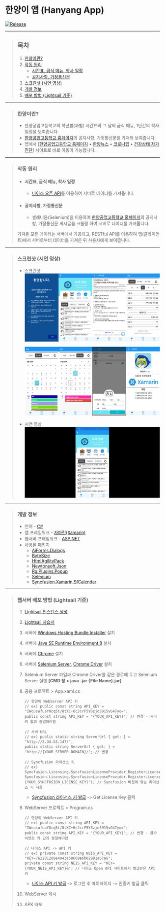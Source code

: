 # **한양이 앱 (Hanyang App)**

[![Release](https://img.shields.io/badge/Release-v1.0.0-2F9D27?style=for-the-badge&logo=GitLab&logoColor=white)](https://gitlab.com/BanB3515/Hanyang-App/-/releases)

---

> ## **목차**
>
> 1. [한양이란?](#한양이란)
> 2. [작동 원리](#작동-원리)
>     - [시간표, 급식 메뉴, 학사 일정](#시간표-급식-메뉴-학사-일정)
>     - [공지사항, 가정통신문](#공지사항-가정통신문)
> 3. [스크린샷 (시연 영상)](#스크린샷-시연-영상)
> 4. [개발 정보](#개발-정보)
> 5. [배포 방법 (Lightsail 기준)](#배포-방법-Lightsail-기준)

---

> ### **한양이란?**
>
> -   한양공업고등학교의 학년별(과별) 시간표와 그 달의 급식 메뉴, 1년간의 학사 일정을 보여줍니다.
> -   [한양공업고등학교 홈페이지](http://hanyang.sen.hs.kr/index.do)의 공지사항, 가정통신문을 가져와 보여줍니다.
> -   앱에서 [[한양공업고등학교 홈페이지](http://hanyang.sen.hs.kr/index.do) • [한양뉴스](http://www.hanyangnews.com/) • [코로나맵](https://coronamap.site/) • [건강상태 자가진단](https://hcs.eduro.go.kr/#/loginWithUserInfo)] 사이트로 바로 이동이 가능합니다.

---

> ### **작동 원리**
>
> -   #### **시간표, 급식 메뉴, 학사 일정**
>
>     -   [나이스 오픈 API](https://open.neis.go.kr/portal/guide/apiIntroPage.do)를 이용하여 서버로 데이터를 가져옵니다.
>
> -   #### **공지사항, 가정통신문**
>     -   셀레니움(Selenium)을 이용하여 [한양공업고등학교 홈페이지](http://hanyang.sen.hs.kr/index.do)의 공지사항, 가정통신문 게시글을 크롤링 하여 서버로 데이터를 가져옵니다.
>
> 가져온 모든 데이터는 서버에서 가공되고, RESTful API를 이용하여 앱(클라이언트)에서 서버로부터 데이터를 가져온 뒤 사용자에게 보여줍니다.

---

> ### **스크린샷 (시연 영상)**
>
> -   스크린샷  
>     ![한양이 스크린샷1](https://github.com/banb3515/Hanyang/blob/master/Screenshots/Screenshot1.png?raw=true)
>
>     ![한양이 스크린샷2](https://github.com/banb3515/Hanyang/blob/master/Screenshots/Screenshot2.png?raw=true)
>
> -   시연 영상  
>     [![한양이 시연 영상](https://github.com/banb3515/Hanyang/blob/master/Screenshots/Thumbnail.png?raw=true)](https://youtu.be/2rMCJMG5Ohc?t=0s)

---

> ### **개발 정보**
>
> -   언어 - [C#](https://docs.microsoft.com/ko-kr/dotnet/csharp/)
> -   앱 프레임워크 - [자마린(Xamarin)](https://docs.microsoft.com/ko-kr/xamarin/get-started/what-is-xamarin)
> -   웹서버 프레임워크 - [ASP.NET](https://dotnet.microsoft.com/apps/aspnet)
> -   사용된 패키지
>     -   [AiForms.Dialogs](https://github.com/muak/AiForms.Dialogs)
>     -   [ByteSize](https://github.com/omar/ByteSize)
>     -   [HtmlAgilityPack](https://html-agility-pack.net/)
>     -   [Newtonsoft.Json](https://www.newtonsoft.com/json)
>     -   [Rg.Plugins.Popup](https://github.com/rotorgames/Rg.Plugins.Popup)
>     -   [Selenium](https://www.selenium.dev/)
>     -   [Syncfusion.Xamarin.SfCalendar](https://www.syncfusion.com/)

---

> ### **웹서버 배포 방법 (Lightsail 기준)**
>
> 1. [Lightsail 인스턴스 생성](https://lightsail.aws.amazon.com/ls/webapp/home/instances)
> 2. [Lightsail 자습서](https://aws.amazon.com/ko/getting-started/hands-on/host-net-web-app/)
> 3. 서버에 [Windows Hosting Bundle Installer](https://dotnet.microsoft.com/download/dotnet-core/thank-you/runtime-aspnetcore-3.1.8-windows-hosting-bundle-installer) 설치
> 4. 서버에 [Java SE Runtime Environment 8](https://www.java.com/ko/download/) 설치
> 5. 서버에 [Chrome](https://www.google.com/chrome/) 설치
> 6. 서버에 [Selenium Server](https://www.selenium.dev/downloads/), [Chrome Driver](https://sites.google.com/a/chromium.org/chromedriver/downloads) 설치
> 7. Selenium Server 파일과 Chrome Driver를 같은 경로에 두고 Selenium Server 실행 **[CMD 창 > java -jar {File Name}.jar]**
> 8. 공용 프로젝트 > App.xaml.cs
>
>     ```
>     // 한양이 WebServer API 키
>     // ex) public const string API_KEY = "IWcusufuaYOcq5t/8tXC+6cJcrF5Y8zjoS915vG47yo=";
>     public const string API_KEY = "{YOUR_API_KEY}"; // 변경 - 서버 키 값과 동일해야함
>
>     // 서버 URL
>     // ex) public static string ServerUrl { get; } = "http://3.34.53.147/";
>     public static string ServerUrl { get; } = "http://{YOUR_SERVER_DOMAIN}/"; // 변경
>
>     // Syncfusion 라이선스 키
>     // ex) Syncfusion.Licensing.SyncfusionLicenseProvider.RegisterLicense("MzIxNDcyQDMxMzgyZTMyMmUzMFBtUlVqRXZOamx0bUYrY0llanFSR09ZbnBHSmpONVcvcDJDM0Y3NGI2am82");
>     Syncfusion.Licensing.SyncfusionLicenseProvider.RegisterLicense("{YOUR_SYNCFUSION_LICENSE_KEY}"); // Syncfusion 버전에 맞는 라이선스 키 사용
>     ```
>
>     - [Syncfusion 라이선스 키 발급](https://www.syncfusion.com/account/downloads) -> Get License Key 클릭
>
> 9. WebServer 프로젝트 > Program.cs
>
>     ```
>     // 한양이 WebServer API 키
>     // ex) public const string API_KEY = "IWcusufuaYOcq5t/8tXC+6cJcrF5Y8zjoS915vG47yo=";
>     public const string API_KEY = "{YOUR_API_KEY}"; // 변경 - 클라이언트 키 값과 동일해야함
>
>     // 나이스 API -> API 키
>     // ex) private const string NEIS_API_KEY = "KEY=762281280e4943e58669a6b02991a67a&";
>     private const string NEIS_API_KEY = "KEY={YOUR_NEIS_API_KEY}&"; // 나이스 Open API 사이트에서 발급받은 API 키
>     ```
>
>     - [나이스 API 키 발급](https://open.neis.go.kr/portal/mainPage.do) -> 로그인 후 마이페이지 -> 인증키 발급 클릭
>
> 10. WebServer 게시
> 11. APK 배포
